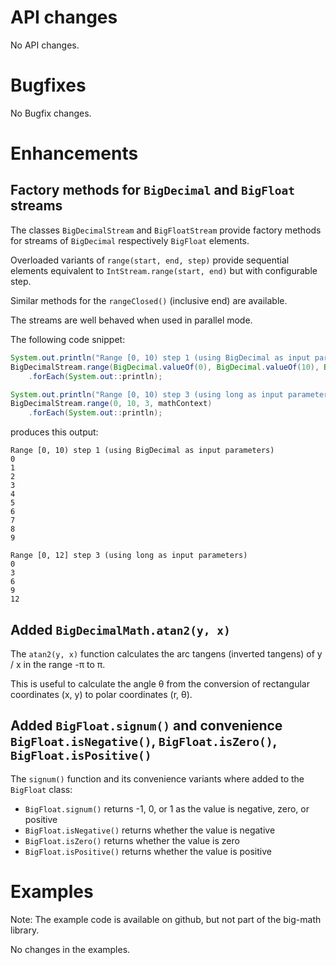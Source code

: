# API changes

No API changes.


# Bugfixes

No Bugfix changes.


# Enhancements

## Factory methods for `BigDecimal` and `BigFloat` streams

The classes `BigDecimalStream` and `BigFloatStream` provide factory methods for streams of `BigDecimal` respectively `BigFloat` elements.

Overloaded variants of `range(start, end, step)` provide sequential elements equivalent to `IntStream.range(start, end)` but with configurable step.

Similar methods for the `rangeClosed()` (inclusive end) are available.

The streams are well behaved when used in parallel mode. 

The following code snippet:
```java
System.out.println("Range [0, 10) step 1 (using BigDecimal as input parameters)");
BigDecimalStream.range(BigDecimal.valueOf(0), BigDecimal.valueOf(10), BigDecimal.ONE, mathContext)
	.forEach(System.out::println);

System.out.println("Range [0, 10) step 3 (using long as input parameters)");
BigDecimalStream.range(0, 10, 3, mathContext)
	.forEach(System.out::println);
```

produces this output:
```
Range [0, 10) step 1 (using BigDecimal as input parameters)
0
1
2
3
4
5
6
7
8
9

Range [0, 12] step 3 (using long as input parameters)
0
3
6
9
12
```


## Added `BigDecimalMath.atan2(y, x)`

The `atan2(y, x)` function calculates the arc tangens (inverted tangens) of y / x in the range -π to π.

This is useful to calculate the angle θ from the conversion of rectangular
coordinates (x, y) to polar coordinates (r, θ).


## Added `BigFloat.signum()` and convenience `BigFloat.isNegative()`, `BigFloat.isZero()`, `BigFloat.isPositive()`  

The `signum()` function and its convenience variants where added to the `BigFloat` class:
* `BigFloat.signum()` returns -1, 0, or 1 as the value is negative, zero, or positive
* `BigFloat.isNegative()` returns whether the value is negative
* `BigFloat.isZero()` returns whether the value is zero
* `BigFloat.isPositive()` returns whether the value is positive


# Examples

Note: The example code is available on github, but not part of the big-math library.

No changes in the examples.
